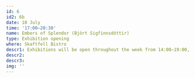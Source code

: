 ```yaml
---
id: 6
id2: 6b
date: 10 July
time: '17:00–20:30'
name: Embers of Splendor (Björt Sigfinnsdóttir)
type: Exhibition opening
where: Skaftfell Bistro
descr1: Exhibitions will be open throughout the week from 14:00–19:00, Monday to Saturday.
descr2: 
descr3: 
img: ''
---
```

